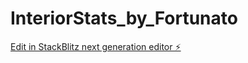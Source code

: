 # InteriorStats_by_Fortunato

[Edit in StackBlitz next generation editor ⚡️](https://stackblitz.com/~/github.com/4tunato94/InteriorStats_by_Fortunato)